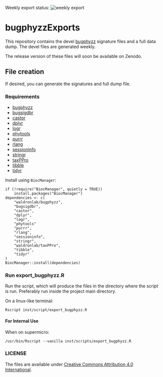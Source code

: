 Weekly export status: ![weekly export](https://github.com/waldronlab/bugphyzzExports/actions/workflows/export-bugphyzz.yml/badge.svg)

# bugphyzzExports

This repository contains the devel
[bugphyzz](https://github.com/waldronlab/bugphyzz) signature files and a full
data dump. The devel files are generated weekly.

The release version of these files will soon be available on Zenodo.

## File creation

If desired, you can generate the signatures and full dump file.

### Requirements

* [bugphyzz](https://github.com/waldronlab/bugphyzz)
* [bugsigdbr](https://bioconductor.org/packages/release/bioc/html/bugsigdbr.html)
* [castor](https://cran.r-project.org/web/packages/castor/)
* [dplyr](https://cran.r-project.org/web/packages/dplyr)
* [logr](https://cran.r-project.org/web/packages/logr/)
* [phytools](https://cran.r-project.org/web/packages/phytools/)
* [purrr](https://cran.r-project.org/web/packages/purrr)
* [rlang](https://cran.r-project.org/web/packages/rlang)
* [sessioninfo](https://cran.r-project.org/web/packages/sessioninfo)
* [stringr](https://cran.r-project.org/web/packages/stringr)
* [taxPPro](https://github.com/waldronlab/taxPPro)
* [tibble](https://cran.r-project.org/web/packages/tibble/)
* [tidyr](https://cran.r-project.org/web/packages/tidyr/)

Install using `BiocManager`:

```
if (!require("BiocManager", quietly = TRUE))
    install.packages("BiocManager")
dependencies <- c(
    "waldronlab/bugphyzz",
    "bugsigdbr",
    "castor",
    "dplyr",
    "logr",
    "phytools"
    "purrr",
    "rlang",
    "sessioninfo",
    "stringr",
    "waldronlab/taxPPro",
    "tibble",
    "tidyr"
)
BiocManager::install(dependencies)
```
### Run export_bugphyzz.R

Run the script, which will produce the files in the directory where the script
is run. Preferably run inside the project main directory.

On a linux-like terminal:

```
Rscript inst/script/export_bugphyzz.R
```
#### For Internal Use

When on supermicro:

```
/usr/bin/Rscript --vanilla inst/scripts/export_bugphyzz.R
```

### LICENSE

The files are available under [Creative Commons Attribution 4.0 International](https://creativecommons.org/licenses/by/4.0/legalcode).

